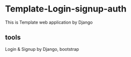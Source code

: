 # Template-Login-signup-auth
This is Template web application by Django
## tools
Login & Signup by Django, bootstrap

